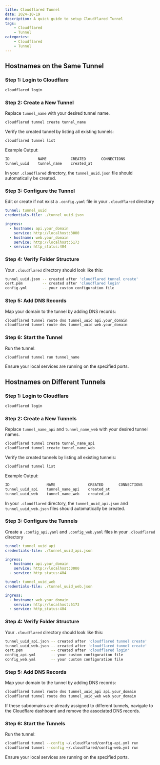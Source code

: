 ```yaml
---
title: Cloudflared Tunnel
date: 2024-10-19
description: A quick guide to setup Cloudflared Tunnel
tags: 
    - Cloudflared
    - Tunnel
categories:
    - Cloudflared
    - Tunnel
---
```


## Hostnames on the Same Tunnel

### Step 1: Login to Cloudflare

```bash
cloudflared login
```

### Step 2: Create a New Tunnel

Replace `tunnel_name` with your desired tunnel name.
```bash
cloudflared tunnel create tunnel_name
```

Verify the created tunnel by listing all existing tunnels:
```bash
cloudflared tunnel list
```

Example Output:
```bash
ID             NAME           CREATED       CONNECTIONS
tunnel_uuid    tunnel_name    created_at
```

In your `.cloudflared` directory, the `tunnel_uuid.json` file should automatically be created.

### Step 3: Configure the Tunnel

Edit or create if not exist a `.config.yaml` file in your `.cloudflared` directory
```yaml
tunnel: tunnel_uuid
credentials-file: ./tunnel_uuid.json

ingress:
  - hostname: api.your_domain
    service: http://localhost:3000
  - hostname: web.your_domain
    service: http://localhost:5173
  - service: http_status:404
```

### Step 4: Verify Folder Structure
Your `.cloudflared` directory should look like this:
```bash
tunnel_uuid.json -- created after 'cloudflared tunnel create'
cert.pem         -- created after 'cloudflared login'
config.yml       -- your custom configuration file
```

### Step 5: Add DNS Records

Map your domain to the tunnel by adding DNS records:
```bash
cloudflared tunnel route dns tunnel_uuid api.your_domain
cloudflared tunnel route dns tunnel_uuid web.your_domain
```

### Step 6: Start the Tunnel

Run the tunnel:
``` bash
cloudflared tunnel run tunnel_name
```

Ensure your local services are running on the specified ports.

## Hostnames on Different Tunnels

### Step 1: Login to Cloudflare

```bash
cloudflared login
```

### Step 2: Create a New Tunnels

Replace `tunnel_name_api` and `tunnel_name_web` with your desired tunnel names.
```bash
cloudflared tunnel create tunnel_name_api
cloudflared tunnel create tunnel_name_web
```

Verify the created tunnels by listing all existing tunnels:
```bash
cloudflared tunnel list
```

Example Output:
```bash
ID                 NAME               CREATED       CONNECTIONS
tunnel_uuid_api    tunnel_name_api    created_at
tunnel_uuid_web    tunnel_name_web    created_at
```

In your `.cloudflared` directory, the `tunnel_uuid_api.json` and `tunnel_uuid_web.json` files should automatically be created.

### Step 3: Configure the Tunnels

Create a `.config_api.yaml` and `.config_web.yaml` files in your `.cloudflared` directory
```yaml
tunnel: tunnel_uuid_api
credentials-file: ./tunnel_uuid_api.json

ingress:
  - hostname: api.your_domain
    service: http://localhost:3000
  - service: http_status:404
```
```yaml
tunnel: tunnel_uuid_web
credentials-file: ./tunnel_uuid_web.json

ingress:
  - hostname: web.your_domain
    service: http://localhost:5173
  - service: http_status:404
```

### Step 4: Verify Folder Structure

Your `.cloudflared` directory should look like this:
```bash
tunnel_uuid_api.json -- created after 'cloudflared tunnel create'
tunnel_uuid_web.json -- created after 'cloudflared tunnel create'
cert.pem             -- created after 'cloudflared login'
config_api.yml       -- your custom configuration file
config_web.yml       -- your custom configuration file
```

### Step 5: Add DNS Records

Map your domain to the tunnel by adding DNS records:
```bash
cloudflared tunnel route dns tunnel_uuid_api api.your_domain
cloudflared tunnel route dns tunnel_uuid_web web.your_domain
```
If these subdomains are already assigned to different tunnels, navigate to the Cloudflare dashboard and remove the associated DNS records.

### Step 6: Start the Tunnels

Run the tunnel:
``` bash
cloudflared tunnel --config ~/.cloudflared/config-api.yml run
cloudflared tunnel --config ~/.cloudflared/config-web.yml run
```

Ensure your local services are running on the specified ports.
